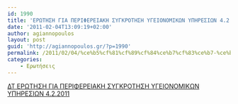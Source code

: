 ```yaml
---
id: 1990
title: 'ΕΡΩΤΗΣΗ ΓΙΑ ΠΕΡΙΦΕΡΕΙΑΚΗ ΣΥΓΚΡΟΤΗΣΗ ΥΓΕΙΟΝΟΜΙΚΩΝ ΥΠΗΡΕΣΙΩΝ 4.2.2011'
date: '2011-02-04T13:09:19+02:00'
author: agiannopoulos
layout: post
guid: 'http://agiannopoulos.gr/?p=1990'
permalink: /2011/02/04/%ce%b5%cf%81%cf%89%cf%84%ce%b7%cf%83%ce%b7-%ce%b3%ce%b9%ce%b1-%cf%80%ce%b5%cf%81%ce%b9%cf%86%ce%b5%cf%81%ce%b5%ce%b9%ce%b1%ce%ba%ce%b7-%cf%83%cf%85%ce%b3%ce%ba%cf%81%ce%bf%cf%84%ce%b7%cf%83%ce%b7/
categories:
    - Ερωτήσεις
---
```


[ΔΤ ΕΡΩΤΗΣΗ ΓΙΑ ΠΕΡΙΦΕΡΕΙΑΚΗ ΣΥΓΚΡΟΤΗΣΗ ΥΓΕΙΟΝΟΜΙΚΩΝ ΥΠΗΡΕΣΙΩΝ 4.2.2011](http://agiannopoulos.gr/2011/02/04/%ce%b5%cf%81%cf%89%cf%84%ce%b7%cf%83%ce%b7-%ce%b3%ce%b9%ce%b1-%cf%80%ce%b5%cf%81%ce%b9%cf%86%ce%b5%cf%81%ce%b5%ce%b9%ce%b1%ce%ba%ce%b7-%cf%83%cf%85%ce%b3%ce%ba%cf%81%ce%bf%cf%84%ce%b7%cf%83%ce%b7/%ce%b4%cf%84-%ce%b5%cf%81%cf%89%cf%84%ce%b7%cf%83%ce%b7-%ce%b3%ce%b9%ce%b1-%cf%80%ce%b5%cf%81%ce%b9%cf%86%ce%b5%cf%81%ce%b5%ce%b9%ce%b1%ce%ba%ce%b7-%cf%83%cf%85%ce%b3%ce%ba%cf%81%ce%bf%cf%84%ce%b7/)